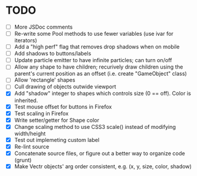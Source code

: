# TODO

* [ ] More JSDoc comments
* [ ] Re-write some Pool methods to use fewer variables (use ivar for iterators)
* [ ] Add a "high perf" flag that removes drop shadows when on mobile
* [ ] Add shadows to buttons/labels
* [ ] Update particle emitter to have infinite particles; can turn on/off
* [ ] Allow any shape to have children; recurively draw children using the parent's current position
      as an offset (i.e. create "GameObject" class)
* [ ] Allow 'rectangle' shapes
* [ ] Cull drawing of objects outwide viewport
* [X] Add "shadow" integer to shapes which controls size (0 == off). Color is inherited. 
* [X] Test mouse offset for buttons in Firefox
* [X] Test <canvas> scaling in Firefox
* [X] Write setter/getter for Shape color
* [X] Change <canvas> scaling method to use CSS3 scale() instead of modifying width/height
* [X] Test out implemeting custom label
* [X] Re-lint source
* [X] Concatenate source files, or figure out a better way to organize code (grunt)
* [X] Make Vectr objects' arg order consistent, e.g. (x, y, size, color, shadow)
